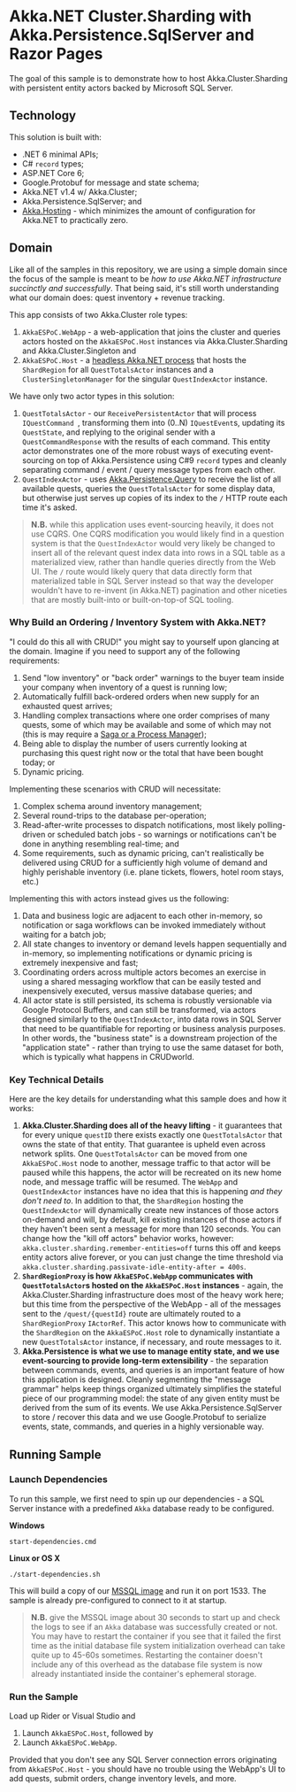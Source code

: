 # Akka.NET Cluster.Sharding with Akka.Persistence.SqlServer and Razor Pages

The goal of this sample is to demonstrate how to host Akka.Cluster.Sharding with persistent entity actors backed by Microsoft SQL Server.

## Technology

This solution is built with:

- .NET 6 minimal APIs;
- C# `record` types;
- ASP.NET Core 6;
- Google.Protobuf for message and state schema;
- Akka.NET v1.4 w/ Akka.Cluster;
- Akka.Persistence.SqlServer; and
- [Akka.Hosting](https://github.com/akkadotnet/Akka.Hosting) - which minimizes the amount of configuration for Akka.NET to practically zero.


## Domain

Like all of the samples in this repository, we are using a simple domain since the focus of the sample is meant to be _how to use Akka.NET infrastructure succinctly and successfully_. That being said, it's still worth understanding what our domain does: quest inventory + revenue tracking.

This app consists of two Akka.Cluster role types:

1. `AkkaESPoC.WebApp` - a web-application that joins the cluster and queries actors hosted on the `AkkaESPoC.Host` instances via Akka.Cluster.Sharding and Akka.Cluster.Singleton  and
2. `AkkaESPoC.Host` - a [headless Akka.NET process](https://petabridge.com/blog/akkadotnet-ihostedservice/) that hosts the `ShardRegion` for all `QuestTotalsActor` instances and a `ClusterSingletonManager` for the singular `QuestIndexActor` instance.

We have only two actor types in this solution:

1. `QuestTotalsActor` - our `ReceivePersistentActor` that will process `IQuestCommand `, transforming them into (0..N) `IQuestEvent`s, updating its `QuestState`, and replying to the original sender with a `QuestCommandResponse` with the results of each command. This entity actor demonstrates one of the more robust ways of executing event-sourcing on top of Akka.Persistence using C#9 `record` types and cleanly separating command / event / query message types from each other.
2. `QuestIndexActor` - uses [Akka.Persistence.Query](https://getakka.net/articles/persistence/persistence-query.html) to receive the list of all available quests, queries the `QuestTotalsActor` for some display data, but otherwise just serves up copies of its index to the `/` HTTP route each time it's asked.

> **N.B.** while this application uses event-sourcing heavily, it does not use CQRS. One CQRS modification you would likely find in a question system is that the `QuestIndexActor` would very likely be changed to insert all of the relevant quest index data into rows in a SQL table as a materialized view, rather than handle queries directly from the Web UI.
> The `/` route would likely query that data directly form that materialized table in SQL Server instead so that way the developer wouldn't have to re-invent (in Akka.NET) pagination and other niceties that are mostly built-into or built-on-top-of SQL tooling. 

### Why Build an Ordering / Inventory System with Akka.NET?

"I could do this all with CRUD!" you might say to yourself upon glancing at the domain. Imagine if you need to support any of the following requirements:

1. Send "low inventory" or "back order" warnings to the buyer team inside your company when inventory of a quest is running low;
2. Automatically fulfill back-ordered orders when new supply for an exhausted quest arrives;
3. Handling complex transactions where one order comprises of many quests, some of which may be available and some of which may not (this is may require a [Saga or a Process Manager](https://petabridge.com/blog/akkadotnet-clusters-sagas/));
4. Being able to display the number of users currently looking at purchasing this quest right now or the total that have been bought today; or
5. Dynamic pricing.

Implementing these scenarios with CRUD will necessitate:

1. Complex schema around inventory management;
2. Several round-trips to the database per-operation;
3. Read-after-write processes to dispatch notifications, most likely polling-driven or scheduled batch jobs - so warnings or notifications can't be done in anything resembling real-time; and
4. Some requirements, such as dynamic pricing, can't realistically be delivered using CRUD for a sufficiently high volume of demand and highly perishable inventory (i.e. plane tickets, flowers, hotel room stays, etc.)

Implementing this with actors instead gives us the following:

1. Data and business logic are adjacent to each other in-memory, so notification or saga workflows can be invoked immediately without waiting for a batch job;
2. All state changes to inventory or demand levels happen sequentially and in-memory, so implementing notifications or dynamic pricing is extremely inexpensive and fast;
3. Coordinating orders across multiple actors becomes an exercise in using a shared messaging workflow that can be easily tested and inexpensively executed, versus massive database queries; and
4. All actor state is still persisted, its schema is robustly versionable via Google Protocol Buffers, and can still be transformed, via actors designed similarly to the `QuestIndexActor`, into data rows in SQL Server that need to be quantifiable for reporting or business analysis purposes. In other words, the "business state" is a downstream projection of the "application state" - rather than trying to use the same dataset for both, which is typically what happens in CRUDworld.

### Key Technical Details

Here are the key details for understanding what this sample does and how it works:

1. **Akka.Cluster.Sharding does all of the heavy lifting** - it guarantees that for every unique `questID` there exists exactly one `QuestTotalsActor` that owns the state of that entity. That guarantee is upheld even across network splits. One `QuestTotalsActor` can be moved from one `AkkaESPoC.Host` node to another, message traffic to that actor will be paused while this happens, the actor will be recreated on its new home node, and message traffic will be resumed. The `WebApp` and `QuestIndexActor` instances have no idea that this is happening *and they don't need to*. In addition to that, the `ShardRegion` hosting the `QuestIndexActor` will dynamically create new instances of those actors on-demand and will, by default, kill existing instances of those actors if they haven't been sent a message for more than 120 seconds. You can change how the "kill off actors" behavior works, however: `akka.cluster.sharding.remember-entities=off` turns this off and keeps entity actors alive forever, or you can just change the time threshold via `akka.cluster.sharding.passivate-idle-entity-after = 400s`.
2. **`ShardRegionProxy` is how `AkkaESPoC.WebApp` communicates with `QuestTotalsActor`s hosted on the `AkkaESPoC.Host` instances** - again, the Akka.Cluster.Sharding infrastructure does most of the heavy work here; but this time from the perspective of the WebApp - all of the messages sent to the `/quest/{questId}` route are ultimately routed to a `ShardRegionProxy` `IActorRef`. This actor knows how to communicate with the `ShardRegion` on the `AkkaESPoC.Host` role to dynamically instantiate a new `QuestTotalsActor` instance, if necessary, and route messages to it.
3. **Akka.Persistence is what we use to manage entity state, and we use event-sourcing to provide long-term extensibility** - the separation between commands, events, and queries is an important feature of how this application is designed. Cleanly segmenting the "message grammar" helps keep things organized ultimately simplifies the stateful piece of our programming model: the state of any given entity must be derived from the sum of its events. We use Akka.Persistence.SqlServer to store / recover this data and we use Google.Protobuf to serialize events, state, commands, and queries in a highly versionable way.

## Running Sample

### Launch Dependencies

To run this sample, we first need to spin up our dependencies - a SQL Server instance with a predefined `Akka` database ready to be configured.

**Windows**

```shell
start-dependencies.cmd
```

**Linux or OS X**

```shell
./start-dependencies.sh
```

This will build a copy of our [MSSQL image](https://github.com/petabridge/akkadotnet-code-samples/tree/master/infrastructure/mssql) and run it on port 1533. The sample is already pre-configured to connect to it at startup.

> **N.B.** give the MSSQL image about 30 seconds to start up and check the logs to see if an `Akka` database was successfully created or not. You may have to restart the container if you see that it failed the first time as the initial database file system initialization overhead can take quite up to 45-60s sometimes. Restarting the container doesn't include any of this overhead as the database file system is now already instantiated inside the container's ephemeral storage.

### Run the Sample

Load up Rider or Visual Studio and

1. Launch `AkkaESPoC.Host`, followed by
2. Launch `AkkaESPoC.WebApp`.

Provided that you don't see any SQL Server connection errors originating from `AkkaESPoC.Host` - you should have no trouble using the WebApp's UI to add quests, submit orders, change inventory levels, and more.
